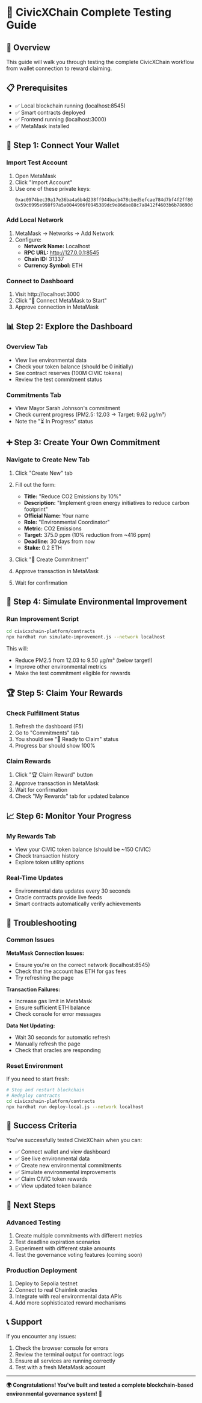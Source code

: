 # 🧪 CivicXChain Complete Testing Guide

## 🎯 Overview
This guide will walk you through testing the complete CivicXChain workflow from wallet connection to reward claiming.

## 📋 Prerequisites
- ✅ Local blockchain running (localhost:8545)
- ✅ Smart contracts deployed
- ✅ Frontend running (localhost:3000)
- ✅ MetaMask installed

## 🔗 Step 1: Connect Your Wallet

### Import Test Account
1. Open MetaMask
2. Click "Import Account"
3. Use one of these private keys:
   ```
   0xac0974bec39a17e36ba4a6b4d238ff944bacb478cbed5efcae784d7bf4f2ff80
   0x59c6995e998f97a5a0044966f0945389dc9e86dae88c7a8412f4603b6b78690d
   ```

### Add Local Network
1. MetaMask → Networks → Add Network
2. Configure:
   - **Network Name:** Localhost
   - **RPC URL:** http://127.0.0.1:8545
   - **Chain ID:** 31337
   - **Currency Symbol:** ETH

### Connect to Dashboard
1. Visit http://localhost:3000
2. Click "🦊 Connect MetaMask to Start"
3. Approve connection in MetaMask

## 📊 Step 2: Explore the Dashboard

### Overview Tab
- View live environmental data
- Check your token balance (should be 0 initially)
- See contract reserves (100M CIVIC tokens)
- Review the test commitment status

### Commitments Tab
- View Mayor Sarah Johnson's commitment
- Check current progress (PM2.5: 12.03 → Target: 9.62 μg/m³)
- Note the "⏳ In Progress" status

## ➕ Step 3: Create Your Own Commitment

### Navigate to Create New Tab
1. Click "Create New" tab
2. Fill out the form:
   - **Title:** "Reduce CO2 Emissions by 10%"
   - **Description:** "Implement green energy initiatives to reduce carbon footprint"
   - **Official Name:** Your name
   - **Role:** "Environmental Coordinator"
   - **Metric:** CO2 Emissions
   - **Target:** 375.0 ppm (10% reduction from ~416 ppm)
   - **Deadline:** 30 days from now
   - **Stake:** 0.2 ETH

3. Click "🚀 Create Commitment"
4. Approve transaction in MetaMask
5. Wait for confirmation

## 🎯 Step 4: Simulate Environmental Improvement

### Run Improvement Script
```bash
cd civicxchain-platform/contracts
npx hardhat run simulate-improvement.js --network localhost
```

This will:
- Reduce PM2.5 from 12.03 to 9.50 μg/m³ (below target!)
- Improve other environmental metrics
- Make the test commitment eligible for rewards

## 🏆 Step 5: Claim Your Rewards

### Check Fulfillment Status
1. Refresh the dashboard (F5)
2. Go to "Commitments" tab
3. You should see "🎯 Ready to Claim" status
4. Progress bar should show 100%

### Claim Rewards
1. Click "🏆 Claim Reward" button
2. Approve transaction in MetaMask
3. Wait for confirmation
4. Check "My Rewards" tab for updated balance

## 📈 Step 6: Monitor Your Progress

### My Rewards Tab
- View your CIVIC token balance (should be ~150 CIVIC)
- Check transaction history
- Explore token utility options

### Real-Time Updates
- Environmental data updates every 30 seconds
- Oracle contracts provide live feeds
- Smart contracts automatically verify achievements

## 🔧 Troubleshooting

### Common Issues

**MetaMask Connection Issues:**
- Ensure you're on the correct network (localhost:8545)
- Check that the account has ETH for gas fees
- Try refreshing the page

**Transaction Failures:**
- Increase gas limit in MetaMask
- Ensure sufficient ETH balance
- Check console for error messages

**Data Not Updating:**
- Wait 30 seconds for automatic refresh
- Manually refresh the page
- Check that oracles are responding

### Reset Environment
If you need to start fresh:
```bash
# Stop and restart blockchain
# Redeploy contracts
cd civicxchain-platform/contracts
npx hardhat run deploy-local.js --network localhost
```

## 🎉 Success Criteria

You've successfully tested CivicXChain when you can:
- ✅ Connect wallet and view dashboard
- ✅ See live environmental data
- ✅ Create new environmental commitments
- ✅ Simulate environmental improvements
- ✅ Claim CIVIC token rewards
- ✅ View updated token balance

## 🚀 Next Steps

### Advanced Testing
1. Create multiple commitments with different metrics
2. Test deadline expiration scenarios
3. Experiment with different stake amounts
4. Test the governance voting features (coming soon)

### Production Deployment
1. Deploy to Sepolia testnet
2. Connect to real Chainlink oracles
3. Integrate with real environmental data APIs
4. Add more sophisticated reward mechanisms

## 📞 Support

If you encounter any issues:
1. Check the browser console for errors
2. Review the terminal output for contract logs
3. Ensure all services are running correctly
4. Test with a fresh MetaMask account

---

**🌍 Congratulations! You've built and tested a complete blockchain-based environmental governance system!** 🎉
